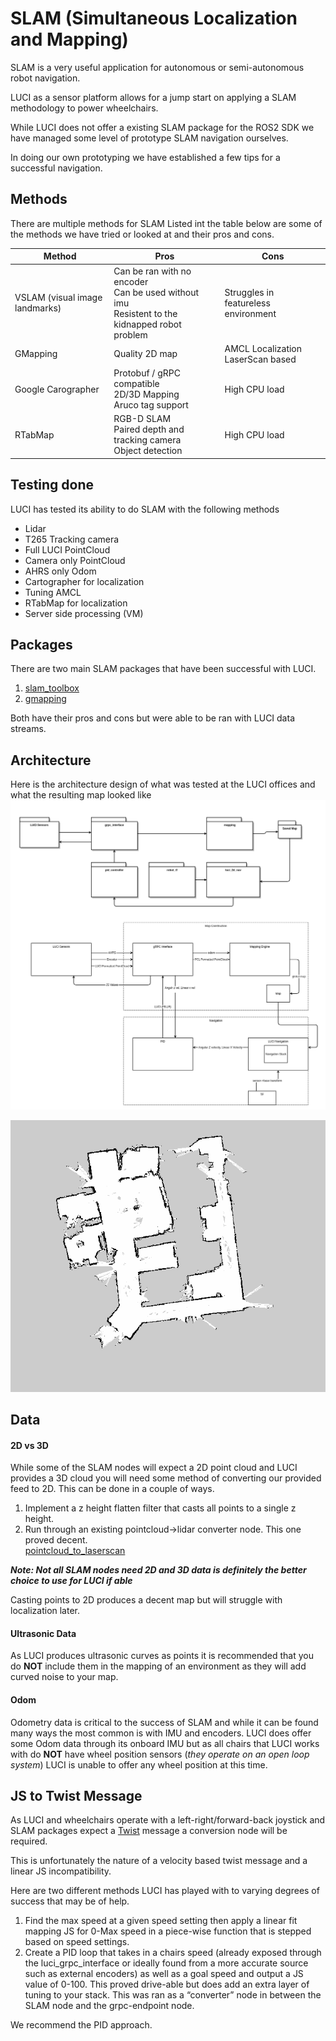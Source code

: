 # SLAM (Simultaneous Localization and Mapping)

SLAM is a very useful application for autonomous or semi-autonomous robot navigation.

LUCI as a sensor platform allows for a jump start on applying a SLAM methodology to power wheelchairs.

While LUCI does not offer a existing SLAM package for the ROS2 SDK we have managed some level of prototype SLAM navigation ourselves.

In doing our own prototyping we have established a few tips for a successful navigation.

## Methods

There are multiple methods for SLAM
Listed int the table below are some of the methods we have tried or looked at and their pros and cons.

| Method                         | Pros                                                                                                  | Cons                                   |
| ------------------------------ | ----------------------------------------------------------------------------------------------------- | -------------------------------------- |
| VSLAM (visual image landmarks) | Can be ran with no encoder <br> Can be used without imu <br> Resistent to the kidnapped robot problem | Struggles in featureless environment   |
| GMapping                       | Quality 2D map                                                                                        | AMCL Localization <br> LaserScan based |
| Google Carographer             | Protobuf / gRPC compatible <br> 2D/3D Mapping <br> Aruco tag support                                  | High CPU load                          |
| RTabMap                        | RGB-D SLAM <br> Paired depth and tracking camera <br> Object detection                                | High CPU load                          |

## Testing done

LUCI has tested its ability to do SLAM with the following methods

- Lidar
- T265 Tracking camera
- Full LUCI PointCloud
- Camera only PointCloud
- AHRS only Odom
- Cartographer for localization
- Tuning AMCL
- RTabMap for localization
- Server side processing (VM)

## Packages

There are two main SLAM packages that have been successful with LUCI.

1. [slam_toolbox](http://wiki.ros.org/slam_toolbox)
2. [gmapping](http://wiki.ros.org/gmapping)

Both have their pros and cons but were able to be ran with LUCI data streams.

## Architecture

Here is the architecture design of what was tested at the LUCI offices and what the resulting map looked like
![Architecture](slam.png)

![Map](map.png)

## Data

#### 2D vs 3D

While some of the SLAM nodes will expect a 2D point cloud and LUCI provides a 3D cloud you will need some method of converting our provided feed to 2D.
This can be done in a couple of ways.

1. Implement a z height flatten filter that casts all points to a single z height.
2. Run through an existing pointcloud->lidar converter node. This one proved decent.  
   [pointcloud_to_laserscan](https://github.com/ros-perception/pointcloud_to_laserscan)

<b>_Note: Not all SLAM nodes need 2D and 3D data is definitely the better choice to use for LUCI if able_</b>

Casting points to 2D produces a decent map but will struggle with localization later.

#### Ultrasonic Data

As LUCI produces ultrasonic curves as points it is recommended that you do <b>NOT</b> include them in the mapping of an environment as they will add curved noise to your map.

#### Odom

Odometry data is critical to the success of SLAM and while it can be found many ways the most common is with IMU and encoders.
LUCI does offer some Odom data through its onboard IMU but as all chairs that LUCI works with do <b>NOT</b> have wheel position sensors (_they operate on an open loop system_) LUCI is unable to offer any wheel position at this time.

## JS to Twist Message

As LUCI and wheelchairs operate with a left-right/forward-back joystick and SLAM packages expect a [Twist](http://docs.ros.org/en/melodic/api/geometry_msgs/html/msg/Twist.html) message a conversion node will be required.

This is unfortunately the nature of a velocity based twist message and a linear JS incompatibility.

Here are two different methods LUCI has played with to varying degrees of success that may be of help.

1. Find the max speed at a given speed setting then apply a linear fit mapping JS for 0-Max speed in a piece-wise function that is stepped based on speed settings.
2. Create a PID loop that takes in a chairs speed (already exposed through the luci_grpc_interface or ideally found from a more accurate source such as external encoders) as well as a goal speed and output a JS value of 0-100. This proved drive-able but does add an extra layer of tuning to your stack. This was ran as a “converter” node in between the SLAM node and the grpc-endpoint node.

We recommend the PID approach.
